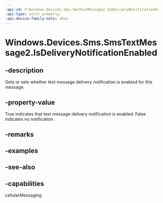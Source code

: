 ```yaml
---
-api-id: P:Windows.Devices.Sms.SmsTextMessage2.IsDeliveryNotificationEnabled
-api-type: winrt property
-api-device-family-note: xbox
---
```


<!-- Property syntax
public bool IsDeliveryNotificationEnabled { get;  set; }
-->

# Windows.Devices.Sms.SmsTextMessage2.IsDeliveryNotificationEnabled

## -description
Gets or sets whether text message delivery notification is enabled for this message.

## -property-value
True indicates that text message delivery notification is enabled. False indicates no notification.

## -remarks

## -examples

## -see-also


## -capabilities
cellularMessaging
